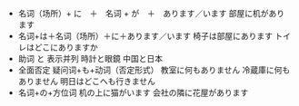 * 名词（场所）+ に　＋　名词 + が　＋　あります／います
  部屋に机があります
* 名词+は＋名词（场所）＋に＋あります／います
  椅子は部屋にあります
  トイレはどこにありますか
* 助词  と 表示并列
  時計と眼鏡
  中国と日本
* 全面否定  疑问词+も+动词（否定形式）
  教室に何もありません
  冷蔵庫に何もありません
  明日はどこへも行きません
* 名词+の+方位词
  机の上に猫がいます
  会社の隣に花屋があります
